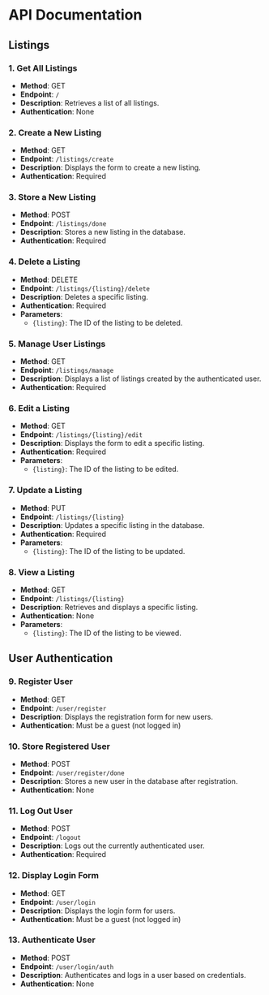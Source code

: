 # API Documentation

## Listings

### 1. Get All Listings
- **Method**: GET
- **Endpoint**: `/`
- **Description**: Retrieves a list of all listings.
- **Authentication**: None

### 2. Create a New Listing
- **Method**: GET
- **Endpoint**: `/listings/create`
- **Description**: Displays the form to create a new listing.
- **Authentication**: Required

### 3. Store a New Listing
- **Method**: POST
- **Endpoint**: `/listings/done`
- **Description**: Stores a new listing in the database.
- **Authentication**: Required

### 4. Delete a Listing
- **Method**: DELETE
- **Endpoint**: `/listings/{listing}/delete`
- **Description**: Deletes a specific listing.
- **Authentication**: Required
- **Parameters**:
  - `{listing}`: The ID of the listing to be deleted.

### 5. Manage User Listings
- **Method**: GET
- **Endpoint**: `/listings/manage`
- **Description**: Displays a list of listings created by the authenticated user.
- **Authentication**: Required

### 6. Edit a Listing
- **Method**: GET
- **Endpoint**: `/listings/{listing}/edit`
- **Description**: Displays the form to edit a specific listing.
- **Authentication**: Required
- **Parameters**:
  - `{listing}`: The ID of the listing to be edited.

### 7. Update a Listing
- **Method**: PUT
- **Endpoint**: `/listings/{listing}`
- **Description**: Updates a specific listing in the database.
- **Authentication**: Required
- **Parameters**:
  - `{listing}`: The ID of the listing to be updated.

### 8. View a Listing
- **Method**: GET
- **Endpoint**: `/listings/{listing}`
- **Description**: Retrieves and displays a specific listing.
- **Authentication**: None
- **Parameters**:
  - `{listing}`: The ID of the listing to be viewed.

## User Authentication

### 9. Register User
- **Method**: GET
- **Endpoint**: `/user/register`
- **Description**: Displays the registration form for new users.
- **Authentication**: Must be a guest (not logged in)

### 10. Store Registered User
- **Method**: POST
- **Endpoint**: `/user/register/done`
- **Description**: Stores a new user in the database after registration.
- **Authentication**: None

### 11. Log Out User
- **Method**: POST
- **Endpoint**: `/logout`
- **Description**: Logs out the currently authenticated user.
- **Authentication**: Required

### 12. Display Login Form
- **Method**: GET
- **Endpoint**: `/user/login`
- **Description**: Displays the login form for users.
- **Authentication**: Must be a guest (not logged in)

### 13. Authenticate User
- **Method**: POST
- **Endpoint**: `/user/login/auth`
- **Description**: Authenticates and logs in a user based on credentials.
- **Authentication**: None
